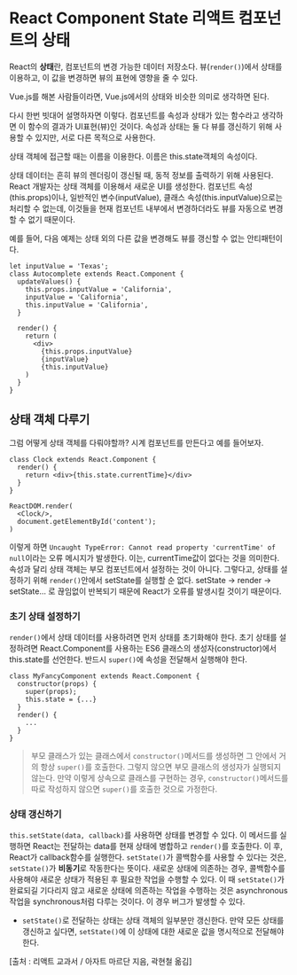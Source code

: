# React Component State 리액트 컴포넌트의 상태
React의 **상태**란, 컴포넌트의 변경 가능한 데이터 저장소다. 
뷰(`render()`)에서 상태를 이용하고, 이 값을 변경하면 뷰의 표현에 영향을 줄 수 있다.

Vue.js를 해본 사람들이라면, Vue.js에서의 상태와 비슷한 의미로 생각하면 된다.
  
다시 한번 빗대어 설명하자면 이렇다. 컴포넌트를 속성과 상태가 있는 함수라고 생각하면 이 함수의 결과가 UI표현(뷰)인 것이다.
속성과 상태는 둘 다 뷰를 갱신하기 위해 사용할 수 있지만, 서로 다른 목적으로 사용한다.
  
상태 객체에 접근할 때는 이름을 이용한다. 이름은 this.state객체의 속성이다. 
  
상태 데이터는 흔히 뷰의 렌더링이 갱신될 때, 동적 정보를 출력하기 위해 사용된다.
React 개발자는 상태 객체를 이용해서 새로운 UI를 생성한다.
컴포넌트 속성(this.props)이나, 일반적인 변수(inputValue), 클래스 속성(this.inputValue)으로는 처리할 수 없는데, 
이것들을 현재 컴포넌트 내부에서 변경하더라도 뷰를 자동으로 변경할 수 없기 때문이다.
  
예를 들어, 다음 예제는 상태 외의 다른 값을 변경해도 뷰를 갱신할 수 없는 안티패턴이다.
```
let inputValue = 'Texas';
class Autocomplete extends React.Component {
  updateValues() {
    this.props.inputValue = 'California',
    inputValue = 'California',
    this.inputValue = 'California',
  }
  
  render() {
    return (
      <div>
        {this.props.inputValue}
        {inputValue}
        {this.inputValue}
    )
  }
}
```


## 상태 객체 다루기
그럼 어떻게 상태 객체를 다뤄야할까?
시계 컴포넌트를 만든다고 예를 들어보자.

```
class Clock extends React.Component {
  render() {
    return <div>{this.state.currentTime}</div>
  }
}

ReactDOM.render(
  <Clock/>,
  document.getElementById('content');
)
```
이렇게 하면 `Uncaught TypeError: Cannot read property 'currentTime' of null`이라는 오류 메시지가 발생한다.
이는, currentTime값이 없다는 것을 의미한다. 
속성과 달리 상태 객체는 부모 컴포넌트에서 설정하는 것이 아니다. 그렇다고, 상태를 설정하기 위해 `render()`안에서 setState를 실행할 순 없다.
setState -> render -> setState... 로 끊임없이 반복되기 때문에 React가 오류를 발생시킬 것이기 때문이다.

### 초기 상태 설정하기
`render()`에서 상태 데이터를 사용하려면 먼저 상태를 초기화해야 한다.
초기 상태를 설정하려면 React.Component를 사용하는 ES6 클래스의 생성자(constructor)에서 this.state를 선언한다.
반드시 `super()`에 속성을 전달해서 실행해야 한다. 

```
class MyFancyComponent extends React.Component {
  constructor(props) {
    super(props);
    this.state = {...}
  }
  render() {
    ...
  }
}
```
> 부모 클래스가 있는 클래스에서 `constructor()`메서드를 생성하면 그 안에서 거의 항상 `super()`를 호출한다. 그렇지 않으면 부모 클래스의 생성자가 실행되지 않는다. 만약 이렇게 상속으로 클래스를 구현하는 경우, `constructor()`메서드를 따로 작성하지 않으면 `super()`를 호출한 것으로 가정한다.

### 상태 갱신하기
`this.setState(data, callback)`를 사용하면 상태를 변경할 수 있다. 이 메서드를 실행하면 React는 전달하는 data를 현재 상태에 병합하고 `render()`를 호출한다. 이 후, React가 callback함수를 실행한다.
`setState()`가 콜백함수를 사용할 수 있다는 것은, `setState()`가 **비동기**로 작동한다는 뜻이다. 새로운 상태에 의존하는 경우, 콜백함수를 사용해야 새로운 상태가 적용된 후 필요한 작업을 수행할 수 있다. 
이 때 `setState()`가 완료되길 기다리지 않고 새로운 상태에 의존하는 작업을 수행하는 것은 asynchronous작업을 synchronous처럼 다루는 것이다. 이 경우 버그가 발생할 수 있다.

- `setState()`로 전달하는 상태는 상태 객체의 일부분만 갱신한다. 만약 모든 상태를 갱신하고 싶다면, `setState()`에 이 상태에 대한 새로운 값을 명시적으로 전달해야 한다. 


[출처 : 리액트 교과서 / 아자트 마르단 지음, 곽현철 옮김]
